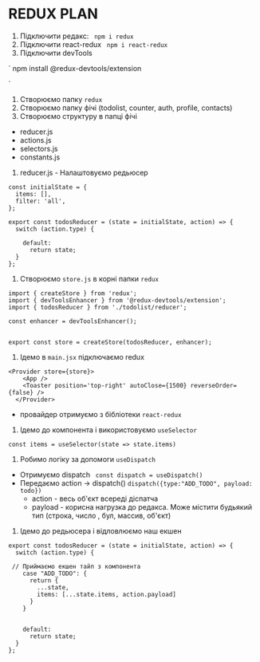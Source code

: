 # REDUX PLAN

1. Підключити редакс:
   ` npm i redux`
1. Підключити react-redux
   ` npm i react-redux`
1. Підключити devTools

`
npm install @redux-devtools/extension

`

1. Створюємо папку `redux`
1. Створюємо папку фічі (todolist, counter, auth, profile, contacts)
1. Створюємо структуру в папці фічі

- reducer.js
- actions.js
- selectors.js
- constants.js

1. reducer.js - Налаштовуємо редьюсер

```
const initialState = {
  items: [],
  filter: 'all',
};

export const todosReducer = (state = initialState, action) => {
  switch (action.type) {

    default:
      return state;
  }
};
```

1. Створюємо `store.js` в корні папки `redux`

```
import { createStore } from 'redux';
import { devToolsEnhancer } from '@redux-devtools/extension';
import { todosReducer } from './todolist/reducer';

const enhancer = devToolsEnhancer();


export const store = createStore(todosReducer, enhancer);

```

1. Ідемо в `main.jsx` підключаємо redux

```
<Provider store={store}>
    <App />
    <Toaster position='top-right' autoClose={1500} reverseOrder={false} />
  </Provider>

```

- провайдер отримуємо з бібліотеки `react-redux`

1.  Ідемо до компонента і використовуємо `useSelector`

```
const items = useSelector(state => state.items)
```

1. Робимо логіку за допомоги `useDispatch`

- Отримуємо dispatch
  ` const dispatch = useDispatch()`
- Передаємо action -> dispatch()
  `dispatch({type:"ADD_TODO", payload: todo})`
  - action - весь об'єкт всереді діспатча
  - payload - корисна нагрузка до редакса. Може містити будьякий тип (строка, число , бул, массив, об'єкт)

1. Ідемо до редьюсера і відловлюємо наш екшен

```
export const todosReducer = (state = initialState, action) => {
  switch (action.type) {

 // Приймаємо екшен тайп з компонента
    case "ADD_TODO": {
      return {
        ...state,
        items: [...state.items, action.payload]
      }
    }


    default:
      return state;
  }
};
```
